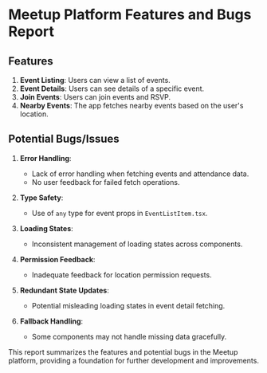 # Meetup Platform Features and Bugs Report

## Features
1. **Event Listing**: Users can view a list of events.
2. **Event Details**: Users can see details of a specific event.
3. **Join Events**: Users can join events and RSVP.
4. **Nearby Events**: The app fetches nearby events based on the user's location.

## Potential Bugs/Issues
1. **Error Handling**: 
   - Lack of error handling when fetching events and attendance data.
   - No user feedback for failed fetch operations.

2. **Type Safety**: 
   - Use of `any` type for event props in `EventListItem.tsx`.

3. **Loading States**: 
   - Inconsistent management of loading states across components.

4. **Permission Feedback**: 
   - Inadequate feedback for location permission requests.

5. **Redundant State Updates**: 
   - Potential misleading loading states in event detail fetching.

6. **Fallback Handling**: 
   - Some components may not handle missing data gracefully.

This report summarizes the features and potential bugs in the Meetup platform, providing a foundation for further development and improvements.
